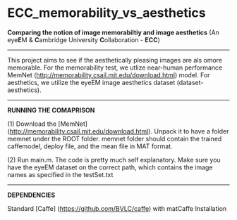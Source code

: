 # ECC_memorability_vs_aesthetics
**Comparing the notion of image memorabiltiy and image aesthetics** (An eye**E**M &amp; **C**ambridge University **C**ollaboration - **ECC**)

-----------------------------------------------------------
This project aims to see if the aesthetically pleasing images are als omore memorable. For the memorability test, we utlize near-human performance MemNet (http://memorability.csail.mit.edu/download.html) model. For aesthetics, we utilize the eyeEM image aesthetics dataset (dataset-aesthetics). 

-----------------------------------------------------------
**RUNNING THE COMAPRISON** 

(1) Download the [MemNet] (http://memorability.csail.mit.edu/download.html). Unpack it to have a folder memnet under the ROOT folder. memnet folder should contain the trained caffemodel, deploy file, and the mean file in MAT format. 

(2) Run main.m. The code is pretty much self explanatory. Make sure you have the eyeEM dataset on the correct path, which contains the image names as specified in the testSet.txt 

-----------------------------------------------------------
**DEPENDENCIES** 

Standard [Caffe] (https://github.com/BVLC/caffe)  with matCaffe Installation 
